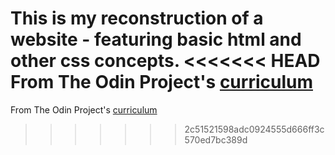 This is my reconstruction of a website - featuring basic html and other css concepts.
<<<<<<< HEAD
From The Odin Project's [curriculum](http://www.theodinproject.com/courses/web-development-101/lessons/html-css)
=======
From The Odin Project's [curriculum](http://www.theodinproject.com/courses/web-development-101/lessons/html-css)
>>>>>>> 2c51521598adc0924555d666ff3c570ed7bc389d
